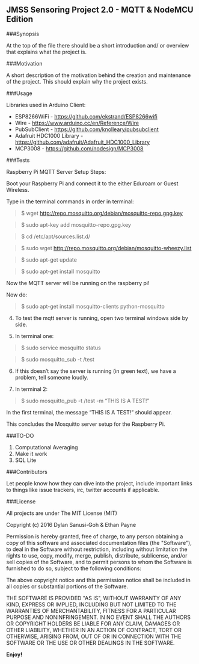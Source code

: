 ## JMSS Sensoring Project 2.0 - MQTT & NodeMCU Edition

###Synopsis

At the top of the file there should be a short introduction and/ or overview that explains what the project is. 

###Motivation

A short description of the motivation behind the creation and maintenance of the project. This should explain why the project exists.

###Usage

Libraries used in Arduino Client:
- ESP8266WiFi - https://github.com/ekstrand/ESP8266wifi
- Wire - https://www.arduino.cc/en/Reference/Wire
- PubSubClient - https://github.com/knolleary/pubsubclient
- Adafruit HDC1000 Library - https://github.com/adafruit/Adafruit_HDC1000_Library
- MCP3008 - https://github.com/nodesign/MCP3008

###Tests


Raspberry Pi MQTT Server Setup Steps:

Boot your Raspberry Pi and connect it to the either Eduroam or Guest Wireless.

Type in the terminal commands in order in terminal:

>$ wget http://repo.mosquitto.org/debian/mosquitto-repo.gpg.key

>$ sudo apt-key add mosquitto-repo.gpg.key

>$ cd /etc/apt/sources.list.d/

>$ sudo wget http://repo.mosquitto.org/debian/mosquitto-wheezy.list

>$ sudo apt-get update

>$ sudo apt-get install mosquitto


Now the MQTT server will be running on the raspberry pi!

Now do:

>$ sudo apt-get install mosquitto-clients python-mosquitto

4. To test the mqtt server is running, open two terminal windows side by side.

5. In terminal one:

>$ sudo service mosquitto status

>$ sudo mosquitto_sub -t /test

6. If this doesn’t say the server is running (in green text), we have a problem, tell someone loudly. 

7. In terminal 2:

>$ sudo mosquitto_pub -t /test -m “THIS IS A TEST!”


In the first terminal, the message “THIS IS A TEST!” should appear.

This concludes the Mosquitto server setup for the Raspberry Pi.

###TO-DO
1. Computational Averaging
2. Make it work
3. SQL Lite


###Contributors

Let people know how they can dive into the project, include important links to things like issue trackers, irc, twitter accounts if applicable.

###License

All projects are under The MIT License (MIT)
 
Copyright (c) 2016 Dylan Sanusi-Goh & Ethan Payne
 
Permission is hereby granted, free of charge, to any person obtaining a copy
of this software and associated documentation files (the "Software"), to deal
in the Software without restriction, including without limitation the rights
to use, copy, modify, merge, publish, distribute, sublicense, and/or sell
copies of the Software, and to permit persons to whom the Software is
furnished to do so, subject to the following conditions:
 
The above copyright notice and this permission notice shall be included in all
copies or substantial portions of the Software.
 
THE SOFTWARE IS PROVIDED "AS IS", WITHOUT WARRANTY OF ANY KIND, EXPRESS OR
IMPLIED, INCLUDING BUT NOT LIMITED TO THE WARRANTIES OF MERCHANTABILITY,
FITNESS FOR A PARTICULAR PURPOSE AND NONINFRINGEMENT. IN NO EVENT SHALL THE
AUTHORS OR COPYRIGHT HOLDERS BE LIABLE FOR ANY CLAIM, DAMAGES OR OTHER
LIABILITY, WHETHER IN AN ACTION OF CONTRACT, TORT OR OTHERWISE, ARISING FROM,
OUT OF OR IN CONNECTION WITH THE SOFTWARE OR THE USE OR OTHER DEALINGS IN THE
SOFTWARE.

**Enjoy!**
